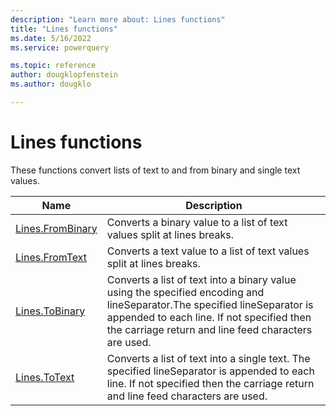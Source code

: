 ```yaml
---
description: "Learn more about: Lines functions"
title: "Lines functions"
ms.date: 5/16/2022
ms.service: powerquery

ms.topic: reference
author: dougklopfenstein
ms.author: dougklo

---
```

# Lines functions

These functions convert lists of text to and from binary and single text values.

|Name|Description|
|--------------|-----------------|
|[Lines.FromBinary](lines-frombinary.md)|Converts a binary value to a list of text values split at lines breaks.|
|[Lines.FromText](lines-fromtext.md)|Converts a text value to a list of text values split at lines breaks.|
|[Lines.ToBinary](lines-tobinary.md)|Converts a list of text into a binary value using the specified encoding and lineSeparator.The specified lineSeparator is appended to each line. If not specified then the carriage return and line feed characters are used.|
|[Lines.ToText](lines-totext.md)|Converts a list of text into a single text. The specified lineSeparator is appended to each line. If not specified then the carriage return and line feed characters are used.|
